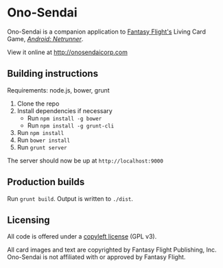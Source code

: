 Ono-Sendai
==========

Ono-Sendai is a companion application to [Fantasy Flight's](http://www.fantasyflightgames.com/) Living Card Game, [*Android: Netrunner*](http://www.fantasyflightgames.com/edge_minisite.asp?eidm=207).

View it online at http://onosendaicorp.com

Building instructions
---------------------
Requirements:
  node.js, bower, grunt

1. Clone the repo
1. Install dependencies if necessary
    * Run `npm install -g bower`
    * Run `npm install -g grunt-cli`
1. Run `npm install`
1. Run `bower install`
1. Run `grunt server`

The server should now be up at `http://localhost:9000`

Production builds
-----------------
Run `grunt build`. Output is written to `./dist`.

Licensing
---------
All code is offered under a [copyleft license](https://github.com/shyndman/ono-sendai/blob/develop/LICENSE) (GPL v3). 

All card images and text are copyrighted by Fantasy Flight Publishing, Inc. Ono-Sendai is not affiliated with or approved by Fantasy Flight.
